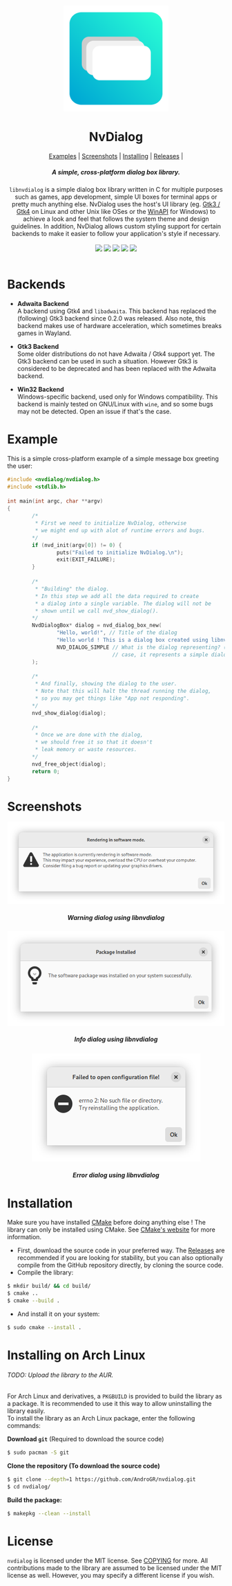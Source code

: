 <div align="center">
        <img src="assets/logo.svg" width="244">
        <h1>NvDialog</h1>
        <a href="#example">Examples</a> | 
        <a href="#screenshots">Screenshots</a> |
        <a href="#installation">Installing</a> |
        <a href="https://github.com/AndroGR/nvdialog/releases">Releases</a> |
        <h5><b>A simple, cross-platform dialog box library.</b></h5>
<code>libnvdialog</code> is a simple dialog box library written in C
for multiple purposes such as games, app development, simple UI boxes for terminal apps or pretty much anything else. NvDialog uses the host's UI library (eg. <a href="https://gtk.org">Gtk3 / Gtk4</a> on Linux and other Unix like OSes or the <a href="https://learn.microsoft.com/en-us/windows/win32/apiindex/windows-api-list">WinAPI</a> for Windows) to achieve a look and feel that follows the system theme and design guidelines. In addition, NvDialog allows custom styling support for certain backends to make it easier to follow your application's style if necessary.
<br>
<br>
<img src="https://img.shields.io/github/license/AndroGR/nvdialog?color=blue&label=License">
<img src="https://img.shields.io/github/issues/AndroGR/nvdialog">
<img src="https://img.shields.io/github/commits-since/AndroGR/nvdialog/v0.3.0?label=Commits%20since%200.3.0&logo=git">
<img src="https://github.com/AndroGR/nvdialog/actions/workflows/ci.yml/badge.svg">
<img src="https://img.shields.io/github/workflow/status/AndroGR/NvDialog/Windows%20Integration?label=Windows%20CI&logo=github">
<br> <br>
</div>

# Backends
- **Adwaita Backend**\
A backend using Gtk4 and `libadwaita`. This backend has replaced the (following) Gtk3 backend since 0.2.0 was released. Also note, this backend makes use of hardware acceleration, which sometimes breaks games in Wayland.

- **Gtk3 Backend**\
Some older distributions do not have Adwaita / Gtk4 support yet. The Gtk3 backend can be used in such a situation. However Gtk3 is considered to be deprecated and has been replaced with the Adwaita backend.
- **Win32 Backend**\
Windows-specific backend, used only for Windows compatibility. This backend is mainly tested on GNU/Linux with `wine`, and so some bugs may not be detected. Open an issue if that's the case.

# Example
This is a simple cross-platform example of a simple message box greeting the user:
```c
#include <nvdialog/nvdialog.h>
#include <stdlib.h>

int main(int argc, char **argv)
{
        /*
         * First we need to initialize NvDialog, otherwise
         * we might end up with alot of runtime errors and bugs.
        */
        if (nvd_init(argv[0]) != 0) {
                puts("Failed to initialize NvDialog.\n");
                exit(EXIT_FAILURE);
        }

        /*
         * "Building" the dialog.
         * In this step we add all the data required to create
         * a dialog into a single variable. The dialog will not be
         * shown until we call nvd_show_dialog().
        */
        NvdDialogBox* dialog = nvd_dialog_box_new(
                "Hello, world!", // Title of the dialog
                "Hello world ! This is a dialog box created using libnvdialog!", // Message of the dialog
                NVD_DIALOG_SIMPLE // What is the dialog representing? (Eg a warning). In this
                                  // case, it represents a simple dialog with no context.
        );

        /*
         * And finally, showing the dialog to the user.
         * Note that this will halt the thread running the dialog,
         * so you may get things like "App not responding".
        */
        nvd_show_dialog(dialog);

        /*
         * Once we are done with the dialog,
         * we should free it so that it doesn't
         * leak memory or waste resources.
        */
        nvd_free_object(dialog);
        return 0;
}
```

# Screenshots
<div align="center">
        <img src="assets/warning_scr.png"></img>
        <h5><i>Warning dialog using libnvdialog</i></h5>
<img src="assets/info_scr.png"></img>
        <h5><i>Info dialog using libnvdialog</i></h5>
<img src="assets/error_scr.png"></img>
        <h5><i>Error dialog using libnvdialog</i></h5>
</div>

# Installation
Make sure you have installed [CMake](https://cmake.org) before doing anything else ! The library can only be installed using CMake. See [CMake's website](https://cmake.org/) for more information.
- First, download the source code in your preferred way. The [Releases](https://github.com/AndroGR/nvdialog/releases/) are recommended if you are looking for stability, but you can also optionally compile from
the GitHub repository directly, by cloning the source code.
- Compile the library:
```sh
$ mkdir build/ && cd build/
$ cmake ..
$ cmake --build .
```

- And install it on your system:
```sh
$ sudo cmake --install .
```

# Installing on Arch Linux
###### *TODO: Upload the library to the AUR.*
For Arch Linux and derivatives, a `PKGBUILD` is provided to build the library as a package. It is recommended to use it this way to allow uninstalling the library easily.\
To install the library as an Arch Linux package, enter the following commands:

**Download `git`** (Required to download the source code)
```bash
$ sudo pacman -S git
```
**Clone the repository (To download the source code)**
```bash
$ git clone --depth=1 https://github.com/AndroGR/nvdialog.git
$ cd nvdialog/
```
**Build the package:**
```bash
$ makepkg --clean --install
```

# License
`nvdialog` is licensed under the MIT license. See [COPYING](./COPYING) for more.
All contributions made to the library are assumed to be licensed under the MIT license as well. However, you may specify a different license if you wish.

